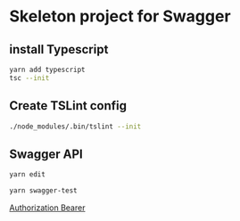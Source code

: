 # Skeleton project for Swagger

## install Typescript

```sh
yarn add typescript
tsc --init
```

## Create TSLint config

```sh
./node_modules/.bin/tslint --init
```

## Swagger API

```sh
yarn edit
```

```sh
yarn swagger-test
```

[Authorization Bearer](https://stackoverflow.com/questions/32910065/how-can-i-represent-authorization-bearer-token-in-a-swagger-spec-swagger-j)
